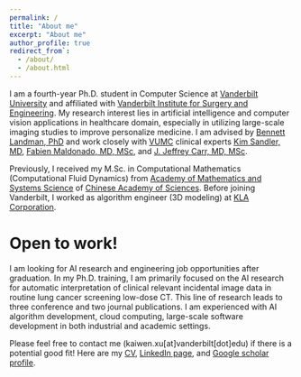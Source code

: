 ```yaml
---
permalink: /
title: "About me"
excerpt: "About me"
author_profile: true
redirect_from`: 
  - /about/
  - /about.html
---
```


I am a fourth-year Ph.D. student in Computer Science at [Vanderbilt University](https://www.vanderbilt.edu/) and 
affiliated with 
[Vanderbilt Institute for Surgery and Engineering](https://www.vanderbilt.edu/vise/).
My research interest lies in artificial intelligence and computer vision applications in healthcare domain,
especially in utilizing large-scale imaging studies to improve personalize medicine. 
I am advised by [Bennett Landman, PhD](https://scholar.google.com/citations?user=tmTcH0QAAAAJ&hl=en)
and work closely with
[VUMC](https://www.vumc.org/main/home) clinical experts 
[Kim Sandler, MD](https://www.vumc.org/radiology/person/kim-l-sandler-md), 
[Fabien Maldonado, MD, MSc](https://medicine.vumc.org/person/fabien-maldonado-md-msc), 
and [J. Jeffrey Carr, MD, MSc](https://www.vumc.org/vtracc/person/j-jeffrey-carr-md).

Previously, I received my M.Sc. in Computational Mathematics (Computational Fluid Dynamics) from 
[Academy of Mathematics and Systems Science](http://english.amss.cas.cn/)
of [Chinese Academy of Sciences](https://english.cas.cn/). Before joining Vanderbilt, I 
worked as algorithm engineer (3D modeling) at [KLA Corporation](https://www.kla.com/).

Open to work!
======

I am looking for AI research and engineering job opportunities after graduation. 
In my Ph.D. training, I am primarily focused on the AI research for automatic interpretation of clinical relevant 
incidental image data in routine lung cancer screening low-dose CT. This line of research leads to three conference 
and two journal publications. I am experienced with AI algorithm development, cloud 
computing, large-scale software development in both industrial and academic settings. 

Please feel free to contact me (kaiwen.xu\[at\]vanderbilt\[dot\]edu) if 
there is a potential good fit! Here are my 
[CV](http://kwxu.github.io/files/kaiwen_xu.pdf),
[LinkedIn page](https://www.linkedin.com/in/kaiwen-algo/), and [Google scholar profile](https://scholar.google.com/citations?user=xpXEJ20AAAAJ&hl=en).
